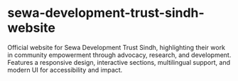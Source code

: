 # sewa-development-trust-sindh-website
Official website for Sewa Development Trust Sindh, highlighting their work in community empowerment through advocacy, research, and development. Features a responsive design, interactive sections, multilingual support, and modern UI for accessibility and impact.
